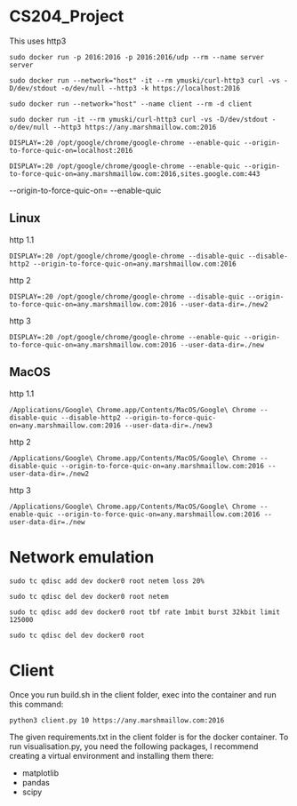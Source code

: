 # CS204_Project

This uses http3
```
sudo docker run -p 2016:2016 -p 2016:2016/udp --rm --name server server

sudo docker run --network="host" -it --rm ymuski/curl-http3 curl -vs -D/dev/stdout -o/dev/null --http3 -k https://localhost:2016
```

```
sudo docker run --network="host" --name client --rm -d client
```

```
sudo docker run -it --rm ymuski/curl-http3 curl -vs -D/dev/stdout -o/dev/null --http3 https://any.marshmaillow.com:2016
```

```
DISPLAY=:20 /opt/google/chrome/google-chrome --enable-quic --origin-to-force-quic-on=localhost:2016
```

```
DISPLAY=:20 /opt/google/chrome/google-chrome --enable-quic --origin-to-force-quic-on=any.marshmaillow.com:2016,sites.google.com:443
```

--origin-to-force-quic-on=
--enable-quic


## Linux
http 1.1
```
DISPLAY=:20 /opt/google/chrome/google-chrome --disable-quic --disable-http2 --origin-to-force-quic-on=any.marshmaillow.com:2016
```

http 2
```
DISPLAY=:20 /opt/google/chrome/google-chrome --disable-quic --origin-to-force-quic-on=any.marshmaillow.com:2016 --user-data-dir=./new2
```

http 3
```
DISPLAY=:20 /opt/google/chrome/google-chrome --enable-quic --origin-to-force-quic-on=any.marshmaillow.com:2016 --user-data-dir=./new
```

## MacOS 
http 1.1
```
/Applications/Google\ Chrome.app/Contents/MacOS/Google\ Chrome --disable-quic --disable-http2 --origin-to-force-quic-on=any.marshmaillow.com:2016 --user-data-dir=./new3
```

http 2
```
/Applications/Google\ Chrome.app/Contents/MacOS/Google\ Chrome --disable-quic --origin-to-force-quic-on=any.marshmaillow.com:2016 --user-data-dir=./new2
```

http 3
```
/Applications/Google\ Chrome.app/Contents/MacOS/Google\ Chrome --enable-quic --origin-to-force-quic-on=any.marshmaillow.com:2016 --user-data-dir=./new
```

# Network emulation

```
sudo tc qdisc add dev docker0 root netem loss 20%
```
```
sudo tc qdisc del dev docker0 root netem
```
```
sudo tc qdisc add dev docker0 root tbf rate 1mbit burst 32kbit limit 125000
```
```
sudo tc qdisc del dev docker0 root
```

# Client

Once you run build.sh in the client folder, exec into the container and run this command:
```
python3 client.py 10 https://any.marshmaillow.com:2016
```

The given requirements.txt in the client folder is for the docker container.
To run visualisation.py, you need the following packages, I recommend creating a virtual environment and installing them there:
- matplotlib
- pandas
- scipy
